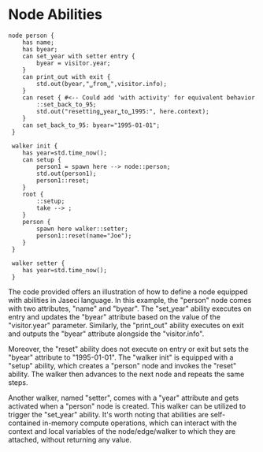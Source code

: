 # Node Abilities

```jac
node person {
    has name;
    has byear;
    can set_year with setter entry {
        byear = visitor.year;
    }
    can print_out with exit {
        std.out(byear,"␣from␣",visitor.info);
    }
    can reset { #<-- Could add 'with activity' for equivalent behavior
        ::set_back_to_95;
        std.out("resetting␣year␣to␣1995:", here.context);
    }
    can set_back_to_95: byear="1995-01-01";
 }

 walker init {
    has year=std.time_now();
    can setup {
        person1 = spawn here --> node::person;
        std.out(person1);
        person1::reset;
    }
    root {
        ::setup;
        take --> ;
    }
    person {
        spawn here walker::setter;
        person1::reset(name="Joe");
    }
 }

 walker setter {
    has year=std.time_now();
 }
```

The code provided offers an illustration of how to define a node equipped with abilities in Jaseci language. In this example, the "person" node comes with two attributes, "name" and "byear". The "set_year" ability executes on entry and updates the "byear" attribute based on the value of the "visitor.year" parameter. Similarly, the "print_out" ability executes on exit and outputs the "byear" attribute alongside the "visitor.info".

Moreover, the "reset" ability does not execute on entry or exit but sets the "byear" attribute to "1995-01-01". The "walker init" is equipped with a "setup" ability, which creates a "person" node and invokes the "reset" ability. The walker then advances to the next node and repeats the same steps.

Another walker, named "setter", comes with a "year" attribute and gets activated when a "person" node is created. This walker can be utilized to trigger the "set_year" ability. It's worth noting that abilities are self-contained in-memory compute operations, which can interact with the context and local variables of the node/edge/walker to which they are attached, without returning any value.


